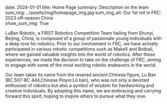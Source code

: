 date: 2024-01-01
title: Home Page
summary: Description on the team
sum_img: ../assets/img/homepage_img.jpg
sum_img_alt: Our 1st roll in FRC: 2023 off-season China  
show_sum_img: True

LuBan Robotic, a FIRST Robotics Competition Team hailing from Shunyi, Beijing, China, is composed of a group of passionate young individuals with a deep love for robotics. Prior to our involvement in FRC, we have actively participated in various robotic competitions such as MakeX and Botball, where we gained valuable insights into the world of robotics. After these experiences, we made the decision to take on the challenge of FRC, aiming to engage with some of the most exciting robotic endeavors in the world.

Our team takes its name from the revered ancient Chinese figure, Lu Ban (BC 507-BC 444,Chinese Pinyin:Lǔ bān), who was not only a devoted enthusiast of robotics but also a symbol of wisdom for hardworking and creative individuals. By adopting this name, we are embracing and carrying forward this spirit, hoping to inspire others to pursue what they love.
